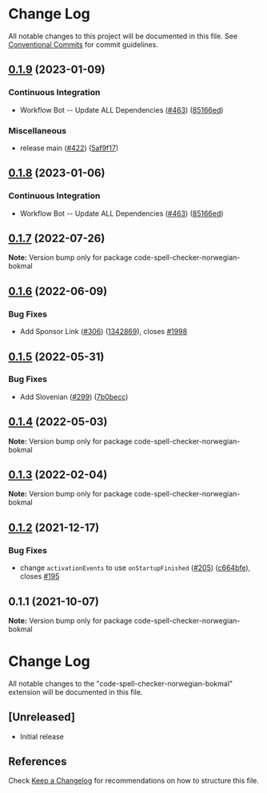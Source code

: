 # Change Log

All notable changes to this project will be documented in this file.
See [Conventional Commits](https://conventionalcommits.org) for commit guidelines.

## [0.1.9](https://github.com/ttasovac/vscode-cspell-dict-extensions/compare/code-spell-checker-norwegian-bokmal-v0.1.8...code-spell-checker-norwegian-bokmal@0.1.9) (2023-01-09)


### Continuous Integration

* Workflow Bot -- Update ALL Dependencies ([#463](https://github.com/ttasovac/vscode-cspell-dict-extensions/issues/463)) ([85166ed](https://github.com/ttasovac/vscode-cspell-dict-extensions/commit/85166ed01b3b324b9bfc737443a76318aa1cdda7))


### Miscellaneous

* release main ([#422](https://github.com/ttasovac/vscode-cspell-dict-extensions/issues/422)) ([5af9f17](https://github.com/ttasovac/vscode-cspell-dict-extensions/commit/5af9f171200ea4ed7dbac5f40aca703e1581ba21))

## [0.1.8](https://github.com/streetsidesoftware/vscode-cspell-dict-extensions/compare/code-spell-checker-norwegian-bokmal@0.1.7...code-spell-checker-norwegian-bokmal@0.1.8) (2023-01-06)


### Continuous Integration

* Workflow Bot -- Update ALL Dependencies ([#463](https://github.com/streetsidesoftware/vscode-cspell-dict-extensions/issues/463)) ([85166ed](https://github.com/streetsidesoftware/vscode-cspell-dict-extensions/commit/85166ed01b3b324b9bfc737443a76318aa1cdda7))

## [0.1.7](https://github.com/streetsidesoftware/vscode-cspell-dict-extensions/compare/code-spell-checker-norwegian-bokmal@0.1.6...code-spell-checker-norwegian-bokmal@0.1.7) (2022-07-26)

**Note:** Version bump only for package code-spell-checker-norwegian-bokmal





## [0.1.6](https://github.com/streetsidesoftware/vscode-cspell-dict-extensions/compare/code-spell-checker-norwegian-bokmal@0.1.5...code-spell-checker-norwegian-bokmal@0.1.6) (2022-06-09)


### Bug Fixes

* Add Sponsor Link ([#306](https://github.com/streetsidesoftware/vscode-cspell-dict-extensions/issues/306)) ([1342869](https://github.com/streetsidesoftware/vscode-cspell-dict-extensions/commit/13428699ee20f6b6a597dd2638d5633f2a53c9cf)), closes [#1998](https://github.com/streetsidesoftware/vscode-cspell-dict-extensions/issues/1998)





## [0.1.5](https://github.com/streetsidesoftware/vscode-cspell-dict-extensions/compare/code-spell-checker-norwegian-bokmal@0.1.4...code-spell-checker-norwegian-bokmal@0.1.5) (2022-05-31)


### Bug Fixes

* Add Slovenian ([#299](https://github.com/streetsidesoftware/vscode-cspell-dict-extensions/issues/299)) ([7b0becc](https://github.com/streetsidesoftware/vscode-cspell-dict-extensions/commit/7b0becc910e11e674ad32be812aa5e138b005219))





## [0.1.4](https://github.com/streetsidesoftware/vscode-cspell-dict-extensions/compare/code-spell-checker-norwegian-bokmal@0.1.3...code-spell-checker-norwegian-bokmal@0.1.4) (2022-05-03)

**Note:** Version bump only for package code-spell-checker-norwegian-bokmal





## [0.1.3](https://github.com/streetsidesoftware/vscode-cspell-dict-extensions/compare/code-spell-checker-norwegian-bokmal@0.1.2...code-spell-checker-norwegian-bokmal@0.1.3) (2022-02-04)

**Note:** Version bump only for package code-spell-checker-norwegian-bokmal





## [0.1.2](https://github.com/streetsidesoftware/vscode-cspell-dict-extensions/compare/code-spell-checker-norwegian-bokmal@0.1.1...code-spell-checker-norwegian-bokmal@0.1.2) (2021-12-17)


### Bug Fixes

* change `activationEvents` to use `onStartupFinished` ([#205](https://github.com/streetsidesoftware/vscode-cspell-dict-extensions/issues/205)) ([c664bfe](https://github.com/streetsidesoftware/vscode-cspell-dict-extensions/commit/c664bfe88497c9eaf82aa5549734d99db9194001)), closes [#195](https://github.com/streetsidesoftware/vscode-cspell-dict-extensions/issues/195)





## 0.1.1 (2021-10-07)

**Note:** Version bump only for package code-spell-checker-norwegian-bokmal





# Change Log
All notable changes to the "code-spell-checker-norwegian-bokmal" extension will be documented in this file.

## [Unreleased]
- Initial release

## References
Check [Keep a Changelog](http://keepachangelog.com/) for recommendations on how to structure this file.
